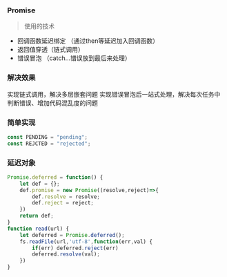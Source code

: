 ### Promise
> 使用的技术
- 回调函数延迟绑定 （通过then等延迟加入回调函数）
- 返回值穿透（链式调用）
- 错误冒泡 （catch...错误放到最后来处理）


### 解决效果
实现链式调用，解决多层嵌套问题
实现错误冒泡后一站式处理，解决每次任务中判断错误、增加代码混乱度的问题

### 简单实现
```js
const PENDING = "pending";
const REJCTED = "rejected";
```
### 延迟对象
```js
Promise.deferred = function() {
    let def = {};
    def.promise = new Promise((resolve,reject)=>{
        def.resolve = resolve;
        def.reject = reject;
    })
    return def;
}
function read(url) {
    let deferred = Promise.deferred();
    fs.readFile(url,'utf-8',function(err,val) {
        if(err) deferred.reject(err)
        deferred.resolve(val);
    })
}
```